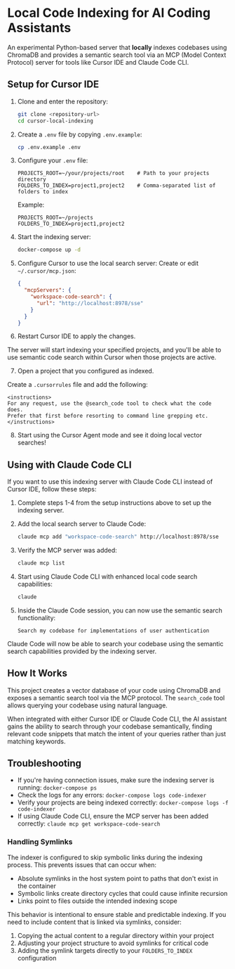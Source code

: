 # Local Code Indexing for AI Coding Assistants

An experimental Python-based server that **locally** indexes codebases using ChromaDB and provides a semantic search tool via an MCP (Model Context Protocol) server for tools like Cursor IDE and Claude Code CLI.

## Setup for Cursor IDE

1. Clone and enter the repository:
   ```bash
   git clone <repository-url>
   cd cursor-local-indexing
   ```

2. Create a `.env` file by copying `.env.example`:
   ```bash
   cp .env.example .env
   ```

3. Configure your `.env` file:
   ```env
   PROJECTS_ROOT=~/your/projects/root    # Path to your projects directory
   FOLDERS_TO_INDEX=project1,project2    # Comma-separated list of folders to index
   ```

   Example:
   ```env
   PROJECTS_ROOT=~/projects
   FOLDERS_TO_INDEX=project1,project2
   ```

4. Start the indexing server:
   ```bash
   docker-compose up -d
   ```

5. Configure Cursor to use the local search server:
   Create or edit `~/.cursor/mcp.json`:
   ```json
   {
     "mcpServers": {
       "workspace-code-search": {
         "url": "http://localhost:8978/sse"
       }
     }
   }
   ```

6. Restart Cursor IDE to apply the changes.

The server will start indexing your specified projects, and you'll be able to use semantic code search within Cursor when those projects are active.

7. Open a project that you configured as indexed.

Create a `.cursorrules` file and add the following:
```
<instructions>
For any request, use the @search_code tool to check what the code does.
Prefer that first before resorting to command line grepping etc.
</instructions>
```

8. Start using the Cursor Agent mode and see it doing local vector searches!

## Using with Claude Code CLI

If you want to use this indexing server with Claude Code CLI instead of Cursor IDE, follow these steps:

1. Complete steps 1-4 from the setup instructions above to set up the indexing server.

2. Add the local search server to Claude Code:
   ```bash
   claude mcp add "workspace-code-search" http://localhost:8978/sse
   ```

3. Verify the MCP server was added:
   ```bash
   claude mcp list
   ```

4. Start using Claude Code CLI with enhanced local code search capabilities:
   ```bash
   claude
   ```

5. Inside the Claude Code session, you can now use the semantic search functionality:
   ```
   Search my codebase for implementations of user authentication
   ```

Claude Code will now be able to search your codebase using the semantic search capabilities provided by the indexing server.

## How It Works

This project creates a vector database of your code using ChromaDB and exposes a semantic search tool via the MCP protocol. The `search_code` tool allows querying your codebase using natural language.

When integrated with either Cursor IDE or Claude Code CLI, the AI assistant gains the ability to search through your codebase semantically, finding relevant code snippets that match the intent of your queries rather than just matching keywords.

## Troubleshooting

- If you're having connection issues, make sure the indexing server is running: `docker-compose ps`
- Check the logs for any errors: `docker-compose logs code-indexer`
- Verify your projects are being indexed correctly: `docker-compose logs -f code-indexer`
- If using Claude Code CLI, ensure the MCP server has been added correctly: `claude mcp get workspace-code-search`

### Handling Symlinks

The indexer is configured to skip symbolic links during the indexing process. This prevents issues that can occur when:

- Absolute symlinks in the host system point to paths that don't exist in the container
- Symbolic links create directory cycles that could cause infinite recursion
- Links point to files outside the intended indexing scope

This behavior is intentional to ensure stable and predictable indexing. If you need to include content that is linked via symlinks, consider:

1. Copying the actual content to a regular directory within your project
2. Adjusting your project structure to avoid symlinks for critical code
3. Adding the symlink targets directly to your `FOLDERS_TO_INDEX` configuration